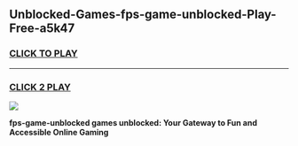 
## Unblocked-Games-fps-game-unblocked-Play-Free-a5k47
<h3>
<a href="https://premium76.site?title=fps-game-unblocked&ref=23A">CLICK TO PLAY</a></h3>
<hr>

<h3>
<a href="https://premium76.site?title=fps-game-unblocked&ref=23A">CLICK 2 PLAY</a>
  
</h3>

<a href="https://premium76.site?title=fps-game-unblocked&ref=23A"><img src="https://clearcache.store/games.png"></a>


**fps-game-unblocked games unblocked: Your Gateway to Fun and Accessible Online Gaming**
